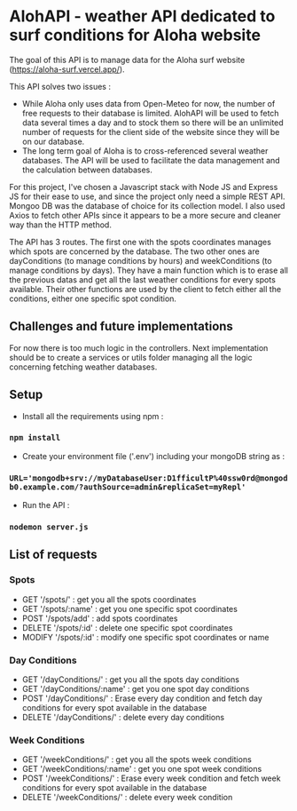 # AlohAPI - weather API dedicated to surf conditions for Aloha website

The goal of this API is to manage data for the Aloha surf website (https://aloha-surf.vercel.app/).

This API solves two issues :
- While Aloha only uses data from Open-Meteo for now, the number of free requests to their database is limited. AlohAPI will be used to fetch data several times a day and to stock them so there will be an unlimited number of requests for the client side of the website since they will be on our database.
- The long term goal of Aloha is to cross-referenced several weather databases. The API will be used to facilitate the data management and the calculation between databases.

For this project, I've chosen a Javascript stack with Node JS and Express JS for their ease to use, and since the project only need a simple REST API. Mongoo DB was the database of choice for its collection model. I also used Axios to fetch other APIs since it appears to be a more secure and cleaner way than the HTTP method.

The API has 3 routes. The first one with the spots coordinates manages which spots are concerned by the database. The two other ones are dayConditions (to manage conditions by hours) and weekConditions (to manage conditions by days). They have a main function which is to erase all the previous datas and get all the last weather conditions for every spots available. Their other functions are used by the client to fetch either all the conditions, either one specific spot condition. 


## Challenges and future implementations

For now there is too much logic in the controllers. Next implementation should be to create a services or utils folder managing all the logic concerning fetching weather databases.

## Setup

- Install all the requirements using npm :

### `npm install`

- Create your environment file ('.env') including your mongoDB string as : 

### `URL='mongodb+srv://myDatabaseUser:D1fficultP%40ssw0rd@mongodb0.example.com/?authSource=admin&replicaSet=myRepl'` 

- Run the API :

### `nodemon server.js`


## List of requests

### Spots

- GET '/spots/' : get you all the spots coordinates
- GET '/spots/:name' : get you one specific spot coordinates
- POST '/spots/add' : add spots coordinates
- DELETE '/spots/:id' : delete one specific spot coordinates
- MODIFY '/spots/:id' : modify one specific spot coordinates or name

### Day Conditions

- GET '/dayConditions/' : get you all the spots day conditions
- GET '/dayConditions/:name' : get you one spot day conditions
- POST '/dayConditions/' : Erase every day condition and fetch day conditions for every spot available in the database
- DELETE '/dayConditions/' : delete every day conditions

### Week Conditions

- GET '/weekConditions/' : get you all the spots week conditions
- GET '/weekConditions/:name' : get you one spot week conditions
- POST '/weekConditions/' : Erase every week condition and fetch week conditions for every spot available in the database
- DELETE '/weekConditions/' : delete every week condition